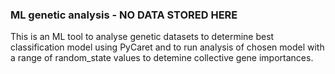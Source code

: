 ### ML genetic analysis - NO DATA STORED HERE

This is an ML tool to analyse genetic datasets to determine best classification model using PyCaret and to run analysis of chosen model with a range of random_state values to detemine collective gene importances.
